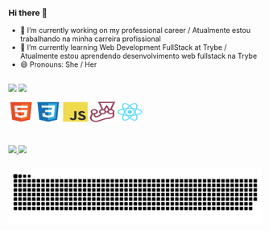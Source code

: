 ### Hi there 👋


- 🔭 I’m currently working on my professional career / Atualmente estou trabalhando na minha carreira profissional
- 🌱 I’m currently learning Web Development FullStack at Trybe / Atualmente estou aprendendo desenvolvimento web fullstack na Trybe
- 😄 Pronouns: She / Her 

##

<div>
 <img height="125em" src="https://github-readme-stats.vercel.app/api?username=milena-cordeiro&hide=contribs,issues,stars&show_icons=true&theme=synthwave"/>
 <img height="125em" src="https://github-readme-stats.vercel.app/api/top-langs/?username=milena-cordeiro&hide_progress=true&theme=synthwave"/> 
</div>

<div style="display: inline_block"><br>
 <img align="center" height="40" width="50" src="https://github.com/devicons/devicon/blob/master/icons/html5/html5-original.svg"/>
 <img align="center" height="40" width="50" src="https://github.com/devicons/devicon/blob/master/icons/css3/css3-original.svg"/>
 <img align="center" height="40" width="50" src="https://github.com/devicons/devicon/blob/master/icons/javascript/javascript-original.svg"/>
 <img align="center" height="40" width="50" src="https://github.com/devicons/devicon/blob/master/icons/jest/jest-plain.svg"/>
 <img align="center" height="40" width="50" src="https://github.com/devicons/devicon/blob/master/icons/react/react-original.svg"/>
</div>

##

<div><br>
 <a href="https://www.linkedin.com/in/milena-cordeiro-b37565157/" target="_blank">
 <img src="https://img.shields.io/badge/LinkedIn-0077B5?style=for-the-badge&logo=linkedin&logoColor=white"/>
 </a>
 <a href="https://www.facebook.com/milena.c.dossantos.9" target="_blank">
 <img src="https://img.shields.io/badge/Facebook-1877F2?style=for-the-badge&logo=facebook&logoColor=white"/>
 </a>
</div>

##

![Snake animation](https://github.com/milena-cordeiro/milena-cordeiro/blob/output/github-contribution-grid-snake.svg)
